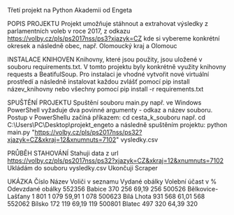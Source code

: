 
Třetí projekt na Python Akademii od Engeta

POPIS PROJEKTU
Projekt umožňuje stáhnout a extrahovat výsledky z parlamentních voleb v roce 2017, z odkazu https://volby.cz/pls/ps2017nss/ps3?xjazyk=CZ kde si vybereme konkrétní okresek a následně obec, např. Olomoucký kraj a Olomouc


INSTALACE KNIHOVEN
Knihovny, které jsou použity, jsou uložené v souboru requirements.txt. V tomto projektu byly konkrétně využity knihovny requests a BeatifulSoup. Pro instalaci je vhodné vytvořit nové virtuální prostředí a následně instalovat každou zvlášť pomocí pip install název_knihovny nebo všechny pomocí pip install -r requirements.txt 

SPUŠTĚNÍ PROJEKTU
Spuštění souboru main.py např. ve Windows PowerShell vyžaduje dva povinné argumenty - odkaz a název souboru.
Postup v PowerShellu začíná příkazem: cd cesta_k_souboru např. cd C:\Users\PC\Desktop\projekt_engeto a následně spuštěním projektu: python main.py "https://volby.cz/pls/ps2017nss/ps32?xjazyk=CZ&xkraj=12&xnumnuts=7102" vysledky.csv

PRŮBĚH STAHOVÁNÍ
Stahuji data z url https://volby.cz/pls/ps2017nss/ps32?xjazyk=CZ&xkraj=12&xnumnuts=7102
Ukládám do souboru vysledky.csv
Ukončuji Scraper

UKÁZKA
Číslo	Název	Voliči v seznamu	Vydané obálky	Volební účast v %	Odevzdané obálky
552356	Babice	    370	            256	                69,19	            256
500526	Bělkovice-Lašťany	1 801	1 079	            59,91	            1 078
500623	Bílá Lhota	931	            568	                61,01	            568
552062	Bílsko	    172	            119	                69,19	            119
500801	Blatec	    497	            320	                64,39	            320

   
